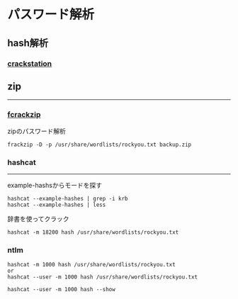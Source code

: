 
# パスワード解析
## hash解析
### [crackstation](https://crackstation.net/)

## zip
****
### [fcrackzip](https://github.com/hyc/fcrackzip)
zipのパスワード解析

    frackzip -D -p /usr/share/wordlists/rockyou.txt backup.zip


### hashcat
****
example-hashsからモードを探す

    hashcat --example-hashes | grep -i krb
    hashcat --example-hashes | less

辞書を使ってクラック

    hashcat -m 18200 hash /usr/share/wordlists/rockyou.txt


### ntlm
    hashcat -m 1000 hash /usr/share/wordlists/rockyou.txt
    or
    hashcat --user -m 1000 hash /usr/share/wordlists/rockyou.txt
    
    hashcat --user -m 1000 hash --show
